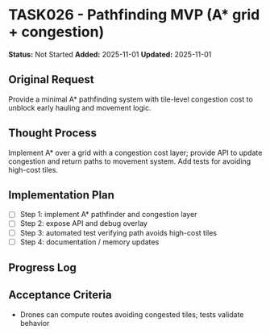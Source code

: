 # TASK026 - Pathfinding MVP (A* grid + congestion)

**Status:** Not Started
**Added:** 2025-11-01
**Updated:** 2025-11-01

## Original Request
Provide a minimal A* pathfinding system with tile-level congestion cost to unblock early hauling and movement logic.

## Thought Process
Implement A* over a grid with a congestion cost layer; provide API to update congestion and return paths to movement system. Add tests for avoiding high-cost tiles.

## Implementation Plan
- [ ] Step 1: implement A* pathfinder and congestion layer
- [ ] Step 2: expose API and debug overlay
- [ ] Step 3: automated test verifying path avoids high-cost tiles
- [ ] Step 4: documentation / memory updates

## Progress Log

## Acceptance Criteria
- Drones can compute routes avoiding congested tiles; tests validate behavior
